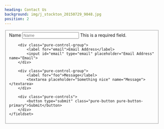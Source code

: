 ```yaml
---
heading: Contact Us
background: img/j_stockton_20150729_9048.jpg
position: 2
---
```


<form class="pure-form pure-form-aligned" action="https://formspree.io/jacobx1@gmail.com" method="POST">
    <fieldset>
        <div class="pure-control-group">
            <label for="name">Name</label>
            <input id="name" type="text" placeholder="Name" name="Name">
            <span class="pure-form-message-inline">This is a required field.</span>
        </div>

        <div class="pure-control-group">
            <label for="email">Email Address</label>
            <input id="email" type="email" placeholder="Email Address" name="Email">
        </div>

        <div class="pure-control-group">
            <label for="foo">Message</label>
            <textarea placeholder="Something nice" name="Message"></textarea>
        </div>

        <div class="pure-controls">
            <button type="submit" class="pure-button pure-button-primary">Submit</button>
        </div>
    </fieldset>
</form>